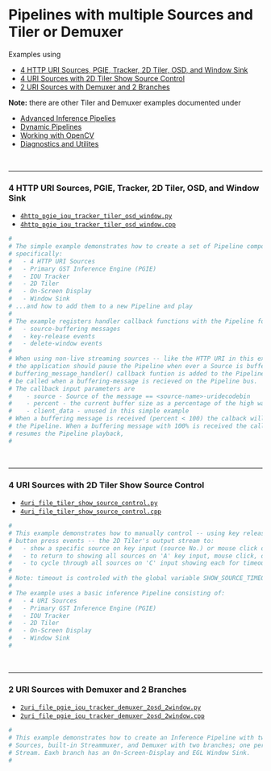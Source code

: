 # Pipelines with multiple Sources and Tiler or Demuxer
Examples using 
* [4 HTTP URI Sources, PGIE, Tracker, 2D Tiler, OSD, and Window Sink](#4-http-uri-sources-pgie-tracker-2d-tiler-osd-and-window-sink)
* [4 URI Sources with 2D Tiler Show Source Control](#4-uri-sources-with-2d-tiler-show-source-control)
* [2 URI Sources with Demuxer and 2 Branches](#2-uri-sources-with-demuxer-and-2-branches)

**Note:** there are other Tiler and Demuxer examples documented under
* [Advanced Inference Pipelies](/docs/examples-advanced-pipelines.md)
* [Dynamic Pipelines](/docs/examples-dynamic-pipelines.md)
* [Working with OpenCV](/docs/examples-opencv.md)
* [Diagnostics and Utilites](/docs/examples-diagnaostics-and-utilities.md)

<br> 

---

### 4 HTTP URI Sources, PGIE, Tracker, 2D Tiler, OSD, and Window Sink 

* [`4http_pgie_iou_tracker_tiler_osd_window.py`](/examples/python/4http_pgie_iou_tracker_tiler_osd_window.py)
* [`4http_pgie_iou_tracker_tiler_osd_window.cpp`](/examples/cpp/4http_pgie_iou_tracker_tiler_osd_window.cpp)

```python
#
# The simple example demonstrates how to create a set of Pipeline components, 
# specifically:
#   - 4 HTTP URI Sources
#   - Primary GST Inference Engine (PGIE)
#   - IOU Tracker
#   - 2D Tiler
#   - On-Screen Display
#   - Window Sink
# ...and how to add them to a new Pipeline and play
# 
# The example registers handler callback functions with the Pipeline for:
#   - source-buffering messages
#   - key-release events
#   - delete-window events
#
# When using non-live streaming sources -- like the HTTP URI in this example --
# the application should pause the Pipeline when ever a Source is buffering. The 
# buffering_message_handler() callback funtion is added to the Pipeline to
# be called when a buffering-message is recieved on the Pipeline bus.
# The callback input parameters are 
#    - source - Source of the message == <source-name>-uridecodebin
#    - percent - the current buffer size as a percentage of the high watermark.
#    - client_data - unused in this simple example
# When a buffering message is received (percent < 100) the calback will pause
# the Pipeline. When a buffering message with 100% is received the callback
# resumes the Pipeline playback,
#
```

<br> 

---

### 4 URI Sources with 2D Tiler Show Source Control  

* [`4uri_file_tiler_show_source_control.py`](/examples/python/4uri_file_tiler_show_source_control.py)
* [`4uri_file_tiler_show_source_control.cpp`](/examples/cpp/4uri_file_tiler_show_source_control.cpp)

```python
#
# This example demonstrates how to manually control -- using key release and 
# button press events -- the 2D Tiler's output stream to: 
#   - show a specific source on key input (source No.) or mouse click on tile.
#   - to return to showing all sources on 'A' key input, mouse click, or timeout.
#   - to cycle through all sources on 'C' input showing each for timeout.
# 
# Note: timeout is controled with the global variable SHOW_SOURCE_TIMEOUT 
# 
# The example uses a basic inference Pipeline consisting of:
#   - 4 URI Sources
#   - Primary GST Inference Engine (PGIE)
#   - IOU Tracker
#   - 2D Tiler
#   - On-Screen Display
#   - Window Sink
#  
```

<br> 

---

### 2 URI Sources with Demuxer and 2 Branches  

* [`2uri_file_pgie_iou_tracker_demuxer_2osd_2window.py`](/examples/python/2uri_file_pgie_iou_tracker_demuxer_2osd_2window.py)
* [`2uri_file_pgie_iou_tracker_demuxer_2osd_2window.cpp`](/examples/cpp/2uri_file_pgie_iou_tracker_demuxer_2osd_2window.cpp)

```python
#
# This example demonstrates how to create an Inference Pipeline with two
# Sources, built-in Streammuxer, and Demuxer with two branches; one per demuxed
# Stream. Eaxh branch has an On-Screen-Display and EGL Window Sink.   
#
```